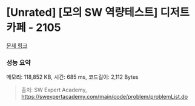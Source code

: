 # [Unrated] [모의 SW 역량테스트] 디저트 카페 - 2105 

[문제 링크](https://swexpertacademy.com/main/code/problem/problemDetail.do?contestProbId=AV5VwAr6APYDFAWu) 

### 성능 요약

메모리: 118,852 KB, 시간: 685 ms, 코드길이: 2,112 Bytes



> 출처: SW Expert Academy, https://swexpertacademy.com/main/code/problem/problemList.do
